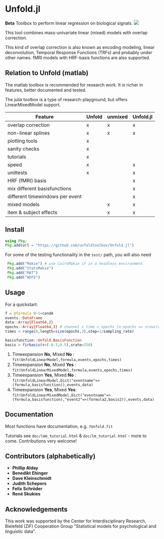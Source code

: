 # Unfold.jl

**Beta** Toolbox to perform linear regression on biological signals. ![](https://github.com/unfoldtoolbox/Unfold.jl/workflows/CI/badge.svg)

This tool combines mass-univariate linear (mixed) models with overlap correction.

This kind of overlap correction is also known as encoding modeling, linear deconvolution, Temporal Response Functions (TRFs) and probably under other names. fMRI models with HRF-basis functions are also supported.

## Relation to Unfold (matlab)
The matlab toolbox is recommended for research work. It is richer in features, better documented and tested.

The julia toolbox is a type of research-playground, but offers LinearMixedModel support.


| Feature                 | Unfold | unmixed | Unfold.jl |
|-------------------------|--------|---------|-----------|
| overlap correction      | x      | x       | x         |
| non-linear splines      | x      | x       | x         |
| plotting tools          | x      |         |           |
| sanity checks           | x      |         |           |
| tutorials               | x      |         |           |
| speed                   | x      |         | x         |
| unittests               | x      |         | x         |
| HRF (fMRI) basis        |        |         | x         |
| mix different basisfunctions      |        |         | x         |
| different timewindows per event   |        |         | x         |
| mixed models            |        | x       | x         |
| item & subject effects  |        | x       | x         |

## Install
```julia
using Pkg;
Pkg.add(url = "https://github.com/unfoldtoolbox/Unfold.jl")
```

For some of the testing functionality in the `test/` path, you will also need

```julia
 Pkg.add("Makie") # use CairoMakie if in a headless environment
 Pkg.add("StatsMakie")
 Pkg.add("MAT")
 Pkg.add("HDF5")
```

## Usage
For a quickstart:

```julia
f = @formula 0~1+condA
events::DataFrame
data::Array{Float64,2}
epochs::Array{Float64,3} # channel x time x epochs (n-epochs == nrows(events))
times = range(0,length=size(epochs,3),step=1/sampling_rate)

basisfunction::Unfold.BasisFunction
basis = firbasis(τ=(-0.3,0.5),srate=250)
```

1. Timeexpansion **No**, Mixed **No**  : `fit(UnfoldLinearModel,formula,events,epochs,times)`
1. Timeexpansion **No**, Mixed **Yes** : `fit(UnfoldLinearMixedModel,formula,events,epochs,times)`
1. Timeexpansion **Yes**, Mixed **No** : `fit(UnfoldLinearModel,Dict("eventname"=>(formula,basisfunction)),events,data)`
1. Timeexpansion **Yes**, Mixed **Yes**: `fit(UnfoldLinearMixedModel,Dict("eventname"=>(formula,basisfunction),"event2"=>(formula2,basis2)),events,data)`


## Documentation
Most functions have documentation, e.g. `?Unfold.fit`

Tutorials see `doc/lmm_tutorial.html` & `doc/lm_tutorial.html` - more to come. Contributions very welcome!


## Contributors (alphabetically)
- **Phillip Alday**
- **Benedikt Ehinger**
- **Dave Kleinschmidt**
- **Judith Schepers**
- **Felix Schröder**
- **René Skukies**


## Acknowledgements
This work was supported by the Center for Interdisciplinary Research, Bielefeld (ZiF) Cooperation Group "Statistical models for psychological and linguistic data".
